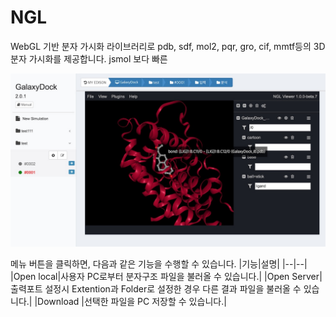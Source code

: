 # NGL

WebGL 기반 분자 가시화 라이브러리로 pdb, sdf, mol2, pqr, gro, cif, mmtf등의 3D 분자 가시화를 제공합니다. jsmol 보다 빠른 

![JSmol](../asset/image/07/ngl.jpg)

메뉴 버튼을 클릭하면, 다음과 같은 기능을 수행할 수 있습니다.
|기능|설명|
|--|--|
|Open local|사용자 PC로부터 분자구조 파일을 불러올 수 있습니다.|
|Open Server| 출력포트 설정시 Extention과 Folder로 설정한 경우 다른 결과 파일을 불러올 수 있습니다.|
|Download |선택한 파일을 PC 저장할 수 있습니다.|
